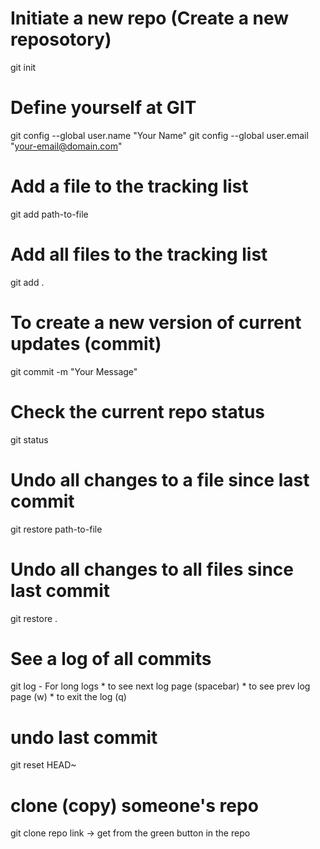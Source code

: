 # Initiate a new repo (Create a new reposotory)
git init

# Define yourself at GIT
git config --global user.name "Your Name"
git config --global user.email "your-email@domain.com"

# Add a file to the tracking list
git add path-to-file

# Add all files to the tracking list
git add .

# To create a new version of current updates (commit)
git commit -m "Your Message"

# Check the current repo status
git status

# Undo all changes to a file since last commit
git restore path-to-file

# Undo all changes to all files since last commit
git restore .

# See a log of all commits
git log
    - For long logs
        * to see next log page (spacebar)
        * to see prev log page (w)
        * to exit the log (q)

# undo last commit
git reset HEAD~

# clone (copy) someone's repo
git clone repo link -> get from the green button in the repo